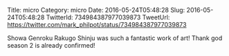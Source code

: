 Title: micro
Category: micro
Date: 2016-05-24T05:48:28
Slug: 2016-05-24T05:48:28
TwitterId: 734984387977039873
TweetUrl: https://twitter.com/mark_philpot/status/734984387977039873

Showa Genroku Rakugo Shinju was such a fantastic work of art! Thank god season 2 is already confirmed!